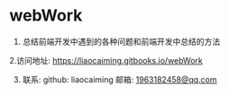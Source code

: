 # webWork   

1. 总结前端开发中遇到的各种问题和前端开发中总结的方法

2.访问地址: https://liaocaiming.gitbooks.io/webWork


3. 联系: github: liaocaiming   邮箱: 1963182458@qq.com

